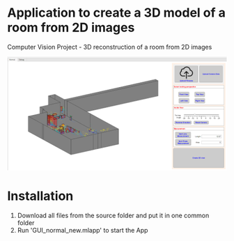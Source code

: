 # Application to create a 3D model of a room from 2D images
Computer Vision Project - 3D reconstruction of a room from 2D images

![alt text](https://github.com/MarcelHa97/3D-Room-Reconstruction/blob/Projects/img/img_GUI.png)

# Installation
1. Download all files from the source folder and put it in one common folder
2. Run 'GUI_normal_new.mlapp' to start the App
